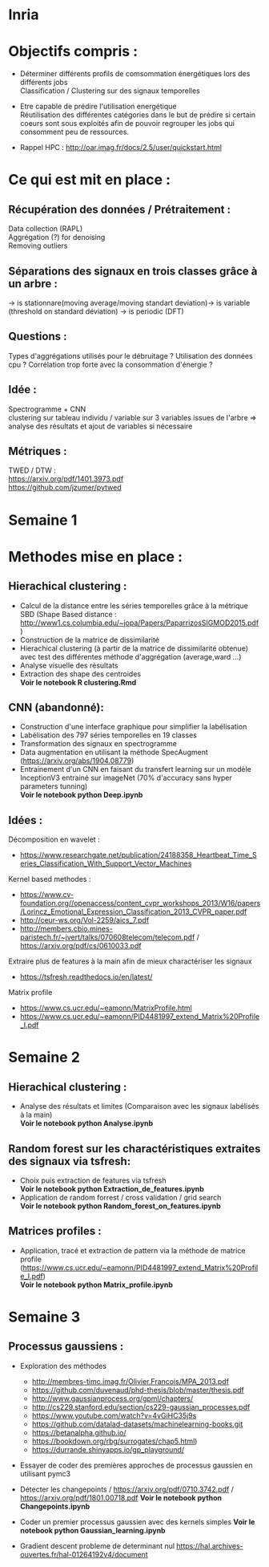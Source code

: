 # Inria

Objectifs compris :
================== 

- Déterminer différents profils de comsommation énergétiques lors des différents jobs   
    Classification / Clustering sur des signaux temporelles   
- Etre capable de prédire l'utilisation energétique   
    Réutilisation des différentes catégories dans le but de prédire si certain coeurs sont sous exploités afin de pouvoir regrouper les jobs qui consomment peu de ressources.
 
 - Rappel HPC : http://oar.imag.fr/docs/2.5/user/quickstart.html

Ce qui est mit en place : 
======================== 
Récupération des données / Prétraitement :
------------------------------------------

Data collection (RAPL)  
Aggrégation (?) for denoising   
Removing outliers   

Séparations des signaux en trois classes grâce à un arbre : 
----------------------------------------------------------------
 -> is stationnare(moving average/moving standart deviation)-> is variable (threshold on standard déviation) -> is periodic (DFT)
 
Questions :
----------
Types d'aggrégations utilisés pour le débruitage ?
Utilisation des données cpu ? Corrélation trop forte avec la consommation d'énergie ?

Idée : 
------ 
Spectrogramme + CNN  
clustering sur tableau individu / variable sur 3 variables issues de l'arbre => analyse des résultats et ajout de variables si nécessaire

Métriques :
----------- 
TWED / DTW  :  
https://arxiv.org/pdf/1401.3973.pdf   
https://github.com/jzumer/pytwed  


# Semaine 1

Methodes mise en place :
=======================

Hierachical clustering :
-----------------------
- Calcul de la distance entre les séries temporelles grâce à la métrique SBD (Shape Based distance : http://www1.cs.columbia.edu/~jopa/Papers/PaparrizosSIGMOD2015.pdf )
- Construction de la matrice de dissimilarité
- Hierachical clustering (à partir de la matrice de dissimilarité obtenue) avec test des différentes méthode d'aggrégation (average,ward ...)
- Analyse visuelle des résultats  
- Extraction des shape des centroides  
<b>Voir le notebook R clustering.Rmd</b>

CNN (abandonné):
---
- Construction d'une interface graphique pour simplifier la labélisation
- Labélisation des 797 séries temporelles en 19 classes 
- Transformation des signaux en spectrogramme
- Data augmentation en utilisant la méthode SpecAugment (https://arxiv.org/abs/1904.08779)
- Entrainement d'un CNN en faisant du transfert learning sur un modèle InceptionV3 entrainé sur imageNet (70% d'accuracy sans hyper parameters tunning)  
<b> Voir le notebook python Deep.ipynb </b>

Idées :
------
Décomposition en wavelet :
- https://www.researchgate.net/publication/24188358_Heartbeat_Time_Series_Classification_With_Support_Vector_Machines

Kernel based methodes :
- https://www.cv-foundation.org//openaccess/content_cvpr_workshops_2013/W16/papers/Lorincz_Emotional_Expression_Classification_2013_CVPR_paper.pdf
- http://ceur-ws.org/Vol-2259/aics_7.pdf
- http://members.cbio.mines-paristech.fr/~jvert/talks/070608telecom/telecom.pdf / https://arxiv.org/pdf/cs/0610033.pdf

Extraire plus de features à la main afin de mieux charactériser les signaux 
- https://tsfresh.readthedocs.io/en/latest/

Matrix profile 
- https://www.cs.ucr.edu/~eamonn/MatrixProfile.html
- https://www.cs.ucr.edu/~eamonn/PID4481997_extend_Matrix%20Profile_I.pdf

# Semaine 2

Hierachical clustering :
-----------------------
- Analyse des résultats et limites (Comparaison avec les signaux labélisés à la main)     
<b> Voir le notebook python Analyse.ipynb </b>

Random forest sur les charactéristiques extraites des signaux via tsfresh:
--------------------------------------------------------------------------
- Choix puis extraction de features via tsfresh  
<b> Voir le notebook python Extraction_de_features.ipynb </b>
- Application de random forrest / cross validation / grid search  
<b> Voir le notebook python Random_forest_on_features.ipynb </b>

Matrices profiles :
------------------
- Application, tracé et extraction de pattern via la méthode de matrice profile (https://www.cs.ucr.edu/~eamonn/PID4481997_extend_Matrix%20Profile_I.pdf)  
<b> Voir le notebook python Matrix_profile.ipynb </b>

# Semaine 3 

Processus gaussiens :
---------------------
- Exploration des méthodes 
  - http://membres-timc.imag.fr/Olivier.Francois/MPA_2013.pdf
  - https://github.com/duvenaud/phd-thesis/blob/master/thesis.pdf
  - http://www.gaussianprocess.org/gpml/chapters/
  - http://cs229.stanford.edu/section/cs229-gaussian_processes.pdf
  - https://www.youtube.com/watch?v=4vGiHC35j9s
  - https://github.com/datalad-datasets/machinelearning-books.git
  - https://betanalpha.github.io/
  - https://bookdown.org/rbg/surrogates/chap5.html)
  - https://durrande.shinyapps.io/gp_playground/ 
  
 - Essayer de coder des premières approches de processus gaussien en utilisant pymc3
  - Détecter les changepoints / https://arxiv.org/pdf/0710.3742.pdf / https://arxiv.org/pdf/1801.00718.pdf <b> Voir le notebook python Changepoints.ipynb </b>
  - Coder un premier processus gaussien avec des kernels simples <b> Voir le notebook python Gaussian_learning.ipynb </b>
  
  - Gradient descent probleme de determinant nul
    https://hal.archives-ouvertes.fr/hal-01264192v4/document
  
